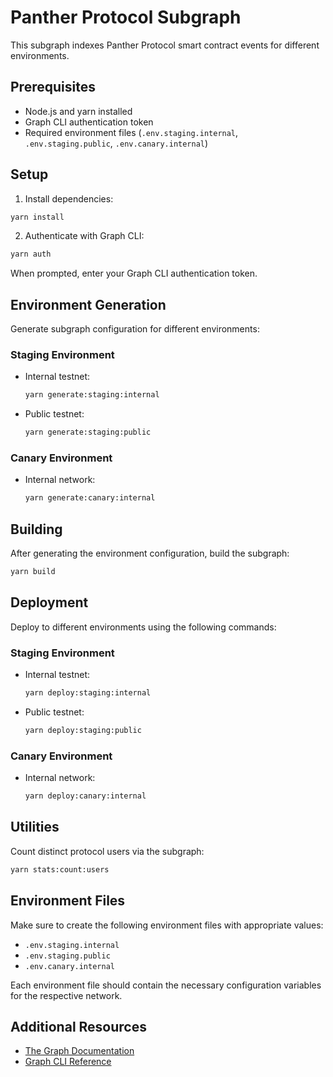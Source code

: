 # Panther Protocol Subgraph

This subgraph indexes Panther Protocol smart contract events for different environments.

## Prerequisites

- Node.js and yarn installed
- Graph CLI authentication token
- Required environment files (`.env.staging.internal`, `.env.staging.public`, `.env.canary.internal`)

## Setup

1. Install dependencies:
```bash
yarn install
```

2. Authenticate with Graph CLI:
```bash
yarn auth
```
When prompted, enter your Graph CLI authentication token.

## Environment Generation

Generate subgraph configuration for different environments:

### Staging Environment
- Internal testnet:
  ```bash
  yarn generate:staging:internal
  ```
- Public testnet:
  ```bash
  yarn generate:staging:public
  ```

### Canary Environment
- Internal network:
  ```bash
  yarn generate:canary:internal
  ```

## Building

After generating the environment configuration, build the subgraph:

```bash
yarn build
```

## Deployment

Deploy to different environments using the following commands:

### Staging Environment
- Internal testnet:
  ```bash
  yarn deploy:staging:internal
  ```
- Public testnet:
  ```bash
  yarn deploy:staging:public
  ```

### Canary Environment
- Internal network:
  ```bash
  yarn deploy:canary:internal
  ```

## Utilities

Count distinct protocol users via the subgraph:
```bash
yarn stats:count:users
```

## Environment Files

Make sure to create the following environment files with appropriate values:
- `.env.staging.internal`
- `.env.staging.public`
- `.env.canary.internal`

Each environment file should contain the necessary configuration variables for the respective network.

## Additional Resources

- [The Graph Documentation](https://thegraph.com/docs/en/)
- [Graph CLI Reference](https://github.com/graphprotocol/graph-cli)
